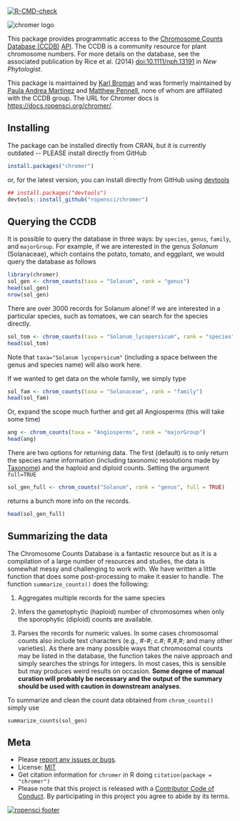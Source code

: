 <!-- badges: start -->
[![R-CMD-check](https://github.com/kbroman/chromer/actions/workflows/R-CMD-check.yaml/badge.svg)](https://github.com/kbroman/chromer/actions/workflows/R-CMD-check.yaml)
<!-- badges: end -->

![chromer logo](https://github.com/ropensci/chromer/raw/master/extra/logo.png)

This package provides programmatic access to the [Chromosome Counts
Database (CCDB)](http://ccdb.tau.ac.il/home/)
[API](http://ccdb.tau.ac.il/services/). The CCDB is a community
resource for plant chromosome numbers. For more details on the
database, see the associated publication by Rice et al. (2014)
[doi:10.1111/nph.13191](https://doi.org/10.1111/nph.13191) in *New Phytologist*.

This package is maintained by [Karl Broman](https://kbroman.org) and
was formerly maintained by [Paula Andrea
Martinez](https://twitter.com/orchid00) and [Matthew
Pennell](https://mwpennell.github.io/), none of whom are affiliated
with the CCDB group. The URL for Chromer docs is
<https://docs.ropensci.org/chromer/>.

## Installing
The package can be installed directly from CRAN, but it is currently outdated -- PLEASE install directly from GitHub

```r
install.packages("chromer")
```

or, for the latest version, you can install directly from GitHub using [devtools](https://github.com/r-lib/devtools)

```r
## install.packages("devtools")
devtools::install_github("ropensci/chromer")
```

## Querying the CCDB

It is possible to query the database in three ways: by `species`, `genus`, `family`, and `majorGroup`. For example, if we are interested in the genus *Solanum* (Solanaceae), which contains the potato, tomato, and eggplant, we would query the database as follows

```r
library(chromer)
sol_gen <- chrom_counts(taxa = "Solanum", rank = "genus")
head(sol_gen)
nrow(sol_gen)
```

There are over 3000 records for Solanum alone! If we are interested in a particular species, such as tomatoes, we can search for the species directly.

```r
sol_tom <- chrom_counts(taxa = "Solanum_lycopersicum", rank = "species")
head(sol_tom)
```

Note that `taxa="Solanum lycopersicum"` (including a space between the genus and species name) will also work here.

If we wanted to get data on the whole family, we simply type

```r
sol_fam <- chrom_counts(taxa = "Solanaceae", rank = "family")
head(sol_fam)
```

Or, expand the scope much further and get all Angiosperms (this will take some time)

```r
ang <- chrom_counts(taxa = "Angiosperms", rank = "majorGroup")
head(ang)
```

There are two options for returning data. The first (default) is to only return the species name information (including taxonomic resolutions made by [Taxonome](https://bitbucket.org/taxonome/taxonome)) and the haploid and diploid counts. Setting the argument
`full=TRUE`

```r
sol_gen_full <- chrom_counts("Solanum", rank = "genus", full = TRUE)
```

returns a bunch more info on the records.

```r
head(sol_gen_full)
```

## Summarizing the data

The Chromosome Counts Database is a fantastic resource but as it is a compilation of a large number of resources and studies, the data is somewhat messy and challenging to work with. We have written a little function that does some post-processing to make it easier to handle. The function `summarize_counts()` does the following:

1. Aggregates multiple records for the same species

2. Infers the gametophytic (haploid) number of chromosomes when only the sporophytic (diploid) counts are available.

3. Parses the records for numeric values. In some cases chromosomal counts also include text characters (e.g., #-#; c.#; #,#,#; and many other varieties). As there are many possible ways that chromosomal counts may be listed in the database, the function takes the naive approach and simply searches the strings for integers. In most cases, this is sensible but may produces weird results on occasion. **Some degree of manual curation will probably be necessary and the output of the summary should be used with caution in downstream analyses**.

To summarize and clean the count data obtained from `chrom_counts()` simply use
```
summarize_counts(sol_gen)
```

## Meta

* Please [report any issues or bugs](https://github.com/ropensci/chromer/issues).
* License: [MIT](LICENSE.md)
* Get citation information for `chromer` in R doing `citation(package = "chromer")`
* Please note that this project is released with a [Contributor Code of Conduct](CONDUCT.md). By participating in this project you agree to abide by its terms.

[![ropensci footer](https://ropensci.org/public_images/github_footer.png)](https://ropensci.org)
